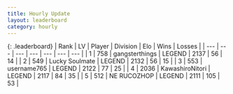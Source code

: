 ```yaml
---
title: Hourly Update
layout: leaderboard
category: hourly
---
```


{: .leaderboard}
| Rank | LV | Player | Division | Elo | Wins | Losses |
| --- | --- | --- | --- | --- | --- | --- |
| <span data-change="0">1</span> | 758 | <span title="ID: 92077">gangsterthings</span> | LEGEND | <span data-change="0">2137</span> | <span data-change="0">56</span> | <span data-change="0">14</span> |
| <span data-change="0">2</span> | 549 | <span title="ID: 518429">Lucky Soulmate</span> | LEGEND | <span data-change="0">2132</span> | <span data-change="0">56</span> | <span data-change="0">15</span> |
| <span data-change="1">3</span> | 553 | <span title="ID: 188640">username765</span> | LEGEND | <span data-change="0">2122</span> | <span data-change="0">77</span> | <span data-change="0">25</span> |
| <span data-change="1">4</span> | 2036 | <span title="ID: 164871">KawashiroNitori</span> | LEGEND | <span data-change="0">2117</span> | <span data-change="0">84</span> | <span data-change="0">35</span> |
| <span data-change="-2">5</span> | 512 | <span title="ID: 335720">NE RUCOZHOP</span> | LEGEND | <span data-change="-21">2111</span> | <span data-change="1">105</span> | <span data-change="2">53</span> |